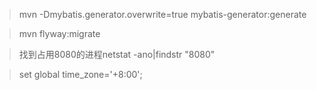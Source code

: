 >mvn -Dmybatis.generator.overwrite=true mybatis-generator:generate

>mvn flyway:migrate

>找到占用8080的进程netstat -ano|findstr "8080"

>set global time_zone='+8:00';